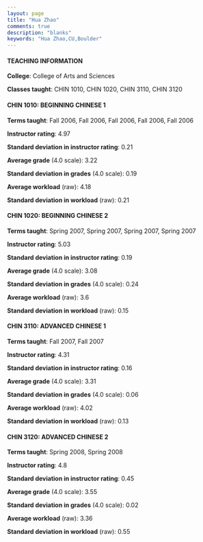 ```yaml
---
layout: page
title: "Hua Zhao" 
comments: true
description: "blanks"
keywords: "Hua Zhao,CU,Boulder"
---
```

<head>
<script src="https://ajax.googleapis.com/ajax/libs/jquery/2.1.3/jquery.min.js"></script>
<script src="https://dl.dropboxusercontent.com/s/pc42nxpaw1ea4o9/highcharts.js?dl=0"></script>
<!-- <script src="../assets/js/highcharts.js"></script> -->
<style type="text/css">@font-face {
	font-family: "Bebas Neue";
	src: url(https://www.filehosting.org/file/details/544349/BebasNeue Regular.otf) format("opentype");
	}
	h1.Bebas { 
		font-family: "Bebas Neue", Verdana, Tahoma;
	}
</style>
</head>
	   
#### TEACHING INFORMATION

**College**: College of Arts and Sciences

**Classes taught**: CHIN 1010, CHIN 1020, CHIN 3110, CHIN 3120

#### CHIN 1010: BEGINNING CHINESE 1

**Terms taught**: Fall 2006, Fall 2006, Fall 2006, Fall 2006, Fall 2006

**Instructor rating**: 4.97

**Standard deviation in instructor rating**: 0.21

**Average grade** (4.0 scale): 3.22

**Standard deviation in grades** (4.0 scale): 0.19

**Average workload** (raw): 4.18

**Standard deviation in workload** (raw): 0.21

#### CHIN 1020: BEGINNING CHINESE 2

**Terms taught**: Spring 2007, Spring 2007, Spring 2007, Spring 2007

**Instructor rating**: 5.03

**Standard deviation in instructor rating**: 0.19

**Average grade** (4.0 scale): 3.08

**Standard deviation in grades** (4.0 scale): 0.24

**Average workload** (raw): 3.6

**Standard deviation in workload** (raw): 0.15

#### CHIN 3110: ADVANCED CHINESE 1

**Terms taught**: Fall 2007, Fall 2007

**Instructor rating**: 4.31

**Standard deviation in instructor rating**: 0.16

**Average grade** (4.0 scale): 3.31

**Standard deviation in grades** (4.0 scale): 0.06

**Average workload** (raw): 4.02

**Standard deviation in workload** (raw): 0.13

#### CHIN 3120: ADVANCED CHINESE 2

**Terms taught**: Spring 2008, Spring 2008

**Instructor rating**: 4.8

**Standard deviation in instructor rating**: 0.45

**Average grade** (4.0 scale): 3.55

**Standard deviation in grades** (4.0 scale): 0.02

**Average workload** (raw): 3.36

**Standard deviation in workload** (raw): 0.55

